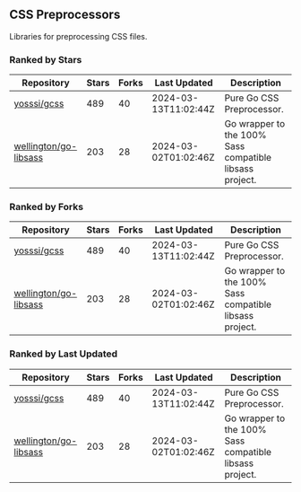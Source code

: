## CSS Preprocessors

Libraries for preprocessing CSS files.

### Ranked by Stars

| Repository | Stars | Forks | Last Updated | Description | 
|------------|-------|-------|--------------|-------------|
| [yosssi/gcss](https://github.com/yosssi/gcss) | 489 | 40 | 2024-03-13T11:02:44Z |  Pure Go CSS Preprocessor. |
| [wellington/go-libsass](https://github.com/wellington/go-libsass) | 203 | 28 | 2024-03-02T01:02:46Z |  Go wrapper to the 100% Sass compatible libsass project. |

### Ranked by Forks

| Repository | Stars | Forks | Last Updated | Description | 
|------------|-------|-------|--------------|-------------|
| [yosssi/gcss](https://github.com/yosssi/gcss) | 489 | 40 | 2024-03-13T11:02:44Z |  Pure Go CSS Preprocessor. |
| [wellington/go-libsass](https://github.com/wellington/go-libsass) | 203 | 28 | 2024-03-02T01:02:46Z |  Go wrapper to the 100% Sass compatible libsass project. |

### Ranked by Last Updated

| Repository | Stars | Forks | Last Updated | Description | 
|------------|-------|-------|--------------|-------------|
| [yosssi/gcss](https://github.com/yosssi/gcss) | 489 | 40 | 2024-03-13T11:02:44Z |  Pure Go CSS Preprocessor. |
| [wellington/go-libsass](https://github.com/wellington/go-libsass) | 203 | 28 | 2024-03-02T01:02:46Z |  Go wrapper to the 100% Sass compatible libsass project. |

